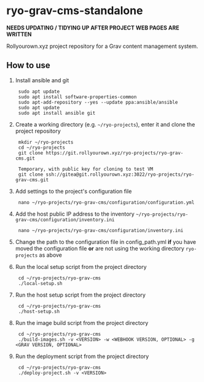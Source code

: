 # ryo-grav-cms-standalone

**NEEDS UPDATING / TIDYING UP AFTER PROJECT WEB PAGES ARE WRITTEN**

Rollyourown.xyz project repository for a Grav content management system.

## How to use

1. Install ansible and git

        sudo apt update
        sudo apt install software-properties-common
        sudo apt-add-repository --yes --update ppa:ansible/ansible
        sudo apt update
        sudo apt install ansible git

2. Create a working directory (e.g. `~/ryo-projects`), enter it and clone the project repository

        mkdir ~/ryo-projects
        cd ~/ryo-projects
        git clone https://git.rollyourown.xyz/ryo-projects/ryo-grav-cms.git

        Temporary, with public key for cloning to test VM
        git clone ssh://gitea@git.rollyourown.xyz:3022/ryo-projects/ryo-grav-cms.git

3. Add settings to the project's configuration file

        nano ~/ryo-projects/ryo-grav-cms/configuration/configuration.yml

4. Add the host public IP address to the inventory `~/ryo-projects/ryo-grav-cms/configuration/inventory.ini`

        nano ~/ryo-projects/ryo-grav-cms/configuration/inventory.ini

5. Change the path to the configuration file in config_path.yml **if** you have moved the configuration file **or** are not using the working directory `ryo-projects` as above

6. Run the local setup script from the project directory

        cd ~/ryo-projects/ryo-grav-cms
        ./local-setup.sh

7. Run the host setup script from the project directory

        cd ~/ryo-projects/ryo-grav-cms
        ./host-setup.sh

8. Run the image build script from the project directory

        cd ~/ryo-projects/ryo-grav-cms
        ./build-images.sh -v <VERSION> -w <WEBHOOK VERSION, OPTIONAL> -g <GRAV VERSION, OPTIONAL>

9. Run the deployment script from the project directory

        cd ~/ryo-projects/ryo-grav-cms
        ./deploy-project.sh -v <VERSION>
